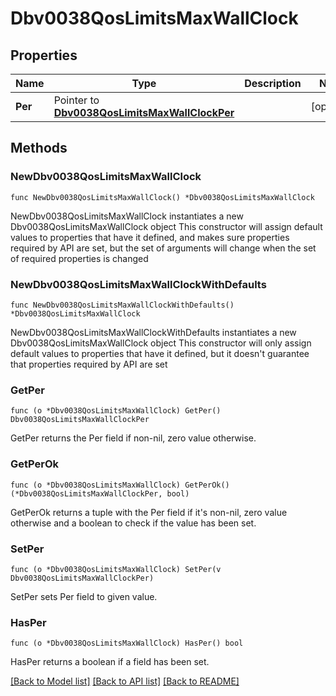 # Dbv0038QosLimitsMaxWallClock

## Properties

Name | Type | Description | Notes
------------ | ------------- | ------------- | -------------
**Per** | Pointer to [**Dbv0038QosLimitsMaxWallClockPer**](Dbv0038QosLimitsMaxWallClockPer.md) |  | [optional] 

## Methods

### NewDbv0038QosLimitsMaxWallClock

`func NewDbv0038QosLimitsMaxWallClock() *Dbv0038QosLimitsMaxWallClock`

NewDbv0038QosLimitsMaxWallClock instantiates a new Dbv0038QosLimitsMaxWallClock object
This constructor will assign default values to properties that have it defined,
and makes sure properties required by API are set, but the set of arguments
will change when the set of required properties is changed

### NewDbv0038QosLimitsMaxWallClockWithDefaults

`func NewDbv0038QosLimitsMaxWallClockWithDefaults() *Dbv0038QosLimitsMaxWallClock`

NewDbv0038QosLimitsMaxWallClockWithDefaults instantiates a new Dbv0038QosLimitsMaxWallClock object
This constructor will only assign default values to properties that have it defined,
but it doesn't guarantee that properties required by API are set

### GetPer

`func (o *Dbv0038QosLimitsMaxWallClock) GetPer() Dbv0038QosLimitsMaxWallClockPer`

GetPer returns the Per field if non-nil, zero value otherwise.

### GetPerOk

`func (o *Dbv0038QosLimitsMaxWallClock) GetPerOk() (*Dbv0038QosLimitsMaxWallClockPer, bool)`

GetPerOk returns a tuple with the Per field if it's non-nil, zero value otherwise
and a boolean to check if the value has been set.

### SetPer

`func (o *Dbv0038QosLimitsMaxWallClock) SetPer(v Dbv0038QosLimitsMaxWallClockPer)`

SetPer sets Per field to given value.

### HasPer

`func (o *Dbv0038QosLimitsMaxWallClock) HasPer() bool`

HasPer returns a boolean if a field has been set.


[[Back to Model list]](../README.md#documentation-for-models) [[Back to API list]](../README.md#documentation-for-api-endpoints) [[Back to README]](../README.md)


